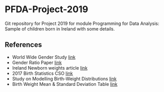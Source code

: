 # PFDA-Project-2019
Git repository for Project 2019 for module Programming for Data Analysis: Sample of children born in Ireland with some details.



## References
- World Wide Gender Study [link](https://ourworldindata.org/gender-ratio)
- Gender Ratio Paper [link](https://www.pnas.org/content/116/19/9303)
- Ireland Newborn weights article [link](https://www.independent.ie/irish-news/big-is-beautiful-as-experts-dispel-sumo-baby-myth-26454311.html)
- 2017 Birth Statistics CSO [link](https://www.cso.ie/en/releasesandpublications/ep/p-vsar/vitalstatisticsannualreport2017/births2017/)
- Study on Modelling Birth-Weight Distributions [link](https://www.ncbi.nlm.nih.gov/pmc/articles/PMC2927479/)
- Birth Weight Mean & Standard Deviation Table [link](https://www.ncbi.nlm.nih.gov/core/lw/2.0/html/tileshop_pmc/tileshop_pmc_inline.html?title=Click%20on%20image%20to%20zoom&p=PMC3&id=2802014_OpenMed-01-e74-t002.jpg)